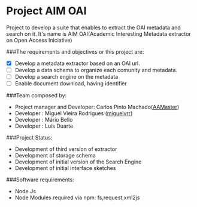 Project AIM OAI
===============

Project to develop a suite that enables to extract the OAI metadata and search on it.
It's name is AIM OAI(Academic Interesting Metadata extractor on Open Access Iniciative)

###The requirements and objectives or this project are:
- [x] Develop a metadata extractor based on an OAI url.
- [ ] Develop a data schema to organize each comunity and metadata.
- [ ] Develop a search engine on the metadata
- [ ] Enable document download, having identifier

###Team composed by:
- Project manager and Developer: Carlos Pinto Machado([AAMaster](https://github.com/AAMaster))
- Developer : Miguel Vieira Rodrigues ([miguelvrr](https://github.com/miguelvrr))
- Developer : Mário Bello
- Developer : Luís Duarte

###Project Status: 
- Development of third version of extractor
- Development of storage schema
- Development of initial version of the Search Engine
- Development of initial interface sketches

###Software requirements:
- Node Js
- Node Modules required via npm: fs,request,xml2js
